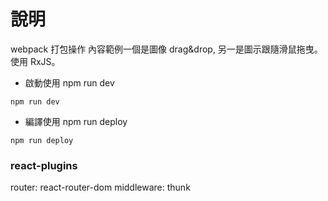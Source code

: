 # 說明

webpack 打包操作
內容範例一個是圖像 drag&drop, 另一是圖示跟隨滑鼠拖曳。
使用 RxJS。

* 啟動使用 npm run dev
```
npm run dev
```
* 編譯使用 npm run deploy
```
npm run deploy
```

### react-plugins
router: react-router-dom
middleware: thunk